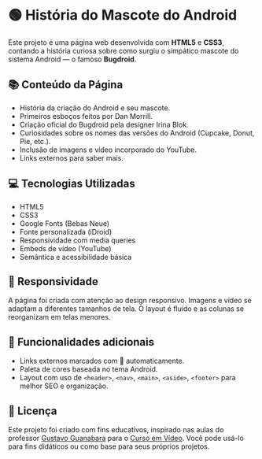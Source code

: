 # 🟢 História do Mascote do Android

Este projeto é uma página web desenvolvida com **HTML5** e **CSS3**, contando a história curiosa sobre como surgiu o simpático mascote do sistema Android — o famoso **Bugdroid**.

## 📚 Conteúdo da Página

- História da criação do Android e seu mascote.
- Primeiros esboços feitos por Dan Morrill.
- Criação oficial do Bugdroid pela designer Irina Blok.
- Curiosidades sobre os nomes das versões do Android (Cupcake, Donut, Pie, etc.).
- Inclusão de imagens e vídeo incorporado do YouTube.
- Links externos para saber mais.

## 💻 Tecnologias Utilizadas

- HTML5
- CSS3
- Google Fonts (Bebas Neue)
- Fonte personalizada (iDroid)
- Responsividade com media queries
- Embeds de vídeo (YouTube)
- Semântica e acessibilidade básica


## 📱 Responsividade

A página foi criada com atenção ao design responsivo. Imagens e vídeo se adaptam a diferentes tamanhos de tela. O layout é fluido e as colunas se reorganizam em telas menores.

## 📌 Funcionalidades adicionais

- Links externos marcados com 🔗 automaticamente.
- Paleta de cores baseada no tema Android.
- Layout com uso de `<header>`, `<nav>`, `<main>`, `<aside>`, `<footer>` para melhor SEO e organização.

## 📄 Licença

Este projeto foi criado com fins educativos, inspirado nas aulas do professor [Gustavo Guanabara](https://gustavoguanabara.github.io/) para o [Curso em Vídeo](https://www.cursoemvideo.com/). Você pode usá-lo para fins didáticos ou como base para seus próprios projetos.


